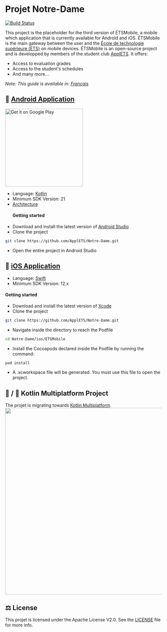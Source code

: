 # Projet Notre-Dame

[![Build Status](https://travis-ci.com/ApplETS/Notre-Dame.svg?branch=master)](https://travis-ci.org/ApplETS/Notre-Dame)

This project is the placeholder for the third version of ÉTSMobile, a mobile which application that is currently available for Android and iOS. ÉTSMobile is the main gateway between the user and the [École de technologie supérieure (ÉTS)](https://www.etsmtl.ca/) on mobile devices. ÉTSMobile is an open-source project and is developped by members of the student club [ApplETS](https://clubapplets.ca/). It offers:

* Access to evaluation grades
* Access to the student's schedules
* And many more...

_Note: This guide is available in: [Français](https://github.com/ApplETS/Notre-Dame/blob/master/README.fr.md)_

## 🤖 [Android Application](https://github.com/ApplETS/Notre-Dame/tree/master/android)

<a href='https://play.google.com/store/apps/details?id=ca.etsmtl.applets.etsmobile.beta'><img alt='Get it on Google Play' src='https://play.google.com/intl/en_us/badges/images/generic/en_badge_web_generic.png' width=250px/></a>

* Language: [Kotlin](https://github.com/ApplETS/Notre-Dame/search?l=kotlin)
* Minimum SDK Version: 21
* [Architecture](https://github.com/ApplETS/Notre-Dame/wiki/Architecture-(EN))
  #### Getting started
 * Download and install the latest version of [Android Studio](https://developer.android.com/studio/)
 * Clone the project
 ```bash
git clone https://github.com/ApplETS/Notre-Dame.git
```
 * Open the entire project in Android Studio

## 🍎 [iOS Application](https://github.com/ApplETS/Notre-Dame/tree/master/ios)
* Language: [Swift](https://github.com/ApplETS/Notre-Dame/search?l=swift)
* Minimum SDK Version: 12.x
 #### Getting started
 * Download and install the latest version of [Xcode](https://itunes.apple.com/ca/app/xcode/id497799835?mt=12)
 * Clone the project
  ```bash
git clone https://github.com/ApplETS/Notre-Dame.git
```
* Navigate inside the directory to reach the Podfile
 ```bash
cd Notre-Dame/ios/ETSMobile
```
* Install the Cocoapods declared inside the Podfile by running the command:
 ```bash
pod install
```
* A .xcworkspace file will be generated. You must use this file to open the project.
 
## 🤖 / 🍎 Kotlin Multiplatform Project
The projet is migrating towards [Kotlin Multiplatform](https://kotlinlang.org/docs/reference/multiplatform.html).
<image src="docs/images/architecture_multiplatform.png" width="600" />

## ⚖️ License
This projet is licensed under the Apache License V2.0. See the [LICENSE](https://github.com/ApplETS/Notre-Dame/blob/master/LICENSE) file for more info.
